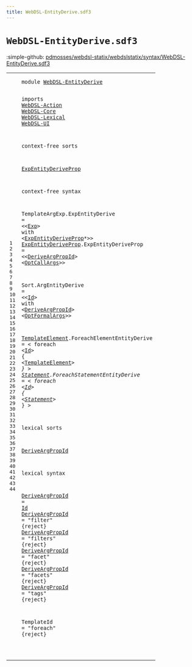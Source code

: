 ```yaml
---
title: WebDSL-EntityDerive.sdf3
---
```


# `WebDSL-EntityDerive.sdf3`

:simple-github: [pdmosses/webdsl-statix/webdslstatix/syntax/WebDSL-EntityDerive.sdf3]

[pdmosses/webdsl-statix/webdslstatix/syntax/WebDSL-EntityDerive.sdf3]: https://github.com/pdmosses/webdsl-statix/blob/master/webdslstatix/syntax/WebDSL-EntityDerive.sdf3 "The source file on GitHub"

<div class="sdf3"><table class="highlighttable"><tbody><tr><td class="linenos"><div class="linenodiv"><pre><span></span>1
2
3
4
5
6
7
8
9
10
11
12
13
14
15
16
17
18
19
20
21
22
23
24
25
26
27
28
29
30
31
32
33
34
35
36
37
38
39
40
41
42
43
44
</pre></div></td>
<td class="code"><pre><code><span class="keyword">module</span> <a href="../webdsl-statix.sdf3#WebDSL-EntityDerive_180_199" id="WebDSL-EntityDerive_7_26" title="Referenced at ../webdsl-statix.sdf3 line 12">WebDSL-EntityDerive</a>

<span class="keyword">imports</span>
  <a href="../WebDSL-Action.sdf3#WebDSL-Action_7_20" id="WebDSL-Action_38_51" title="Defined at ../WebDSL-Action.sdf3 line 1">WebDSL-Action</a>
  <a href="../WebDSL-Core.sdf3#WebDSL-Core_7_18" id="WebDSL-Core_54_65" title="Defined at ../WebDSL-Core.sdf3 line 1">WebDSL-Core</a>
  <a href="../WebDSL-Lexical.sdf3#WebDSL-Lexical_7_21" id="WebDSL-Lexical_68_82" title="Defined at ../WebDSL-Lexical.sdf3 line 1">WebDSL-Lexical</a>
  <a href="../WebDSL-UI.sdf3#WebDSL-UI_7_16" id="WebDSL-UI_85_94" title="Defined at ../WebDSL-UI.sdf3 line 1">WebDSL-UI</a>

<span class="keyword">context-free sorts</span>

  <a href="#ExpEntityDeriveProp_208_227" id="ExpEntityDeriveProp_118_137" title="Referenced at line 15">ExpEntityDeriveProp</a>

<span class="keyword">context-free syntax</span>

  <span id="TemplateArgExp_162_176" title="Not referenced locally, nor via imports">TemplateArgExp</span>.<span class="cons_Constructor"><span id="ExpEntityDerive_177_192" title="Not referenced locally, nor via imports">ExpEntityDerive</span></span> = &lt;&lt;<a href="../WebDSL-UI.sdf3#Exp_13248_13251" id="Exp_197_200" title="Defined at ../WebDSL-UI.sdf3 line 469, 517">Exp</a>&gt; <span class="cons_String">with</span> &lt;<a href="#ExpEntityDeriveProp_118_137" id="ExpEntityDeriveProp_208_227" title="Defined at line 11, 16">ExpEntityDeriveProp</a>*&gt;&gt;
  <a href="#ExpEntityDeriveProp_208_227" id="ExpEntityDeriveProp_233_252" title="Referenced at line 15">ExpEntityDeriveProp</a>.<span class="cons_Constructor"><span id="ExpEntityDeriveProp_253_272" title="Not referenced locally, nor via imports">ExpEntityDeriveProp</span></span> = &lt;&lt;<a href="#DeriveArgPropId_596_611" id="DeriveArgPropId_277_292" title="Defined at line 33, 37, 38, 39, 40, 41, 42">DeriveArgPropId</a>&gt; &lt;<a href="../WebDSL-Core.sdf3#OptCallArgs_183_194" id="OptCallArgs_295_306" title="Defined at ../WebDSL-Core.sdf3 line 10, 40, 41">OptCallArgs</a>&gt;&gt;

  <span id="Sort_312_316" title="Not referenced locally, nor via imports">Sort</span>.<span class="cons_Constructor"><span id="ArgEntityDerive_317_332" title="Not referenced locally, nor via imports">ArgEntityDerive</span></span> = &lt;&lt;<a href="../WebDSL-Lexical.sdf3#Id_86_88" id="Id_337_339" title="Defined at ../WebDSL-Lexical.sdf3 line 5, 16">Id</a>&gt; <span class="cons_String">with</span> &lt;<a href="#DeriveArgPropId_596_611" id="DeriveArgPropId_347_362" title="Defined at line 33, 37, 38, 39, 40, 41, 42">DeriveArgPropId</a>&gt; &lt;<a href="../WebDSL-Core.sdf3#OptFormalArgs_113_126" id="OptFormalArgs_365_378" title="Defined at ../WebDSL-Core.sdf3 line 10, 37, 38">OptFormalArgs</a>&gt;&gt;

  <a href="#TemplateElement_457_472" id="TemplateElement_384_399" title="Referenced at line 22">TemplateElement</a>.<span class="cons_Constructor"><span id="ForeachElementEntityDerive_400_426" title="Not referenced locally, nor via imports">ForeachElementEntityDerive</span></span> = &lt;
    <span class="cons_String">foreach</span> &lt;<a href="../WebDSL-Lexical.sdf3#Id_86_88" id="Id_444_446" title="Defined at ../WebDSL-Lexical.sdf3 line 5, 16">Id</a>&gt; <span class="cons_String">{</span>
      &lt;<a href="#TemplateElement_384_399" id="TemplateElement_457_472" title="Defined at line 20">TemplateElement</a>*&gt;
    <span class="cons_String">}</span>
  &gt;
  <a href="#Statement_556_565" id="Statement_487_496" title="Referenced at line 27">Statement</a>.<span class="cons_Constructor"><span id="ForeachStatementEntityDerive_497_525" title="Not referenced locally, nor via imports">ForeachStatementEntityDerive</span></span> = &lt;
    <span class="cons_String">foreach</span> &lt;<a href="../WebDSL-Lexical.sdf3#Id_86_88" id="Id_543_545" title="Defined at ../WebDSL-Lexical.sdf3 line 5, 16">Id</a>&gt; <span class="cons_String">{</span>
      &lt;<a href="#Statement_487_496" id="Statement_556_565" title="Defined at line 25">Statement</a>*&gt;
    <span class="cons_String">}</span>
  &gt;

<span class="keyword">lexical sorts</span>

  <a href="#DeriveArgPropId_347_362" id="DeriveArgPropId_596_611" title="Referenced at line 18">DeriveArgPropId</a>

<span class="keyword">lexical syntax</span>

  <a href="#DeriveArgPropId_347_362" id="DeriveArgPropId_631_646" title="Referenced at line 18">DeriveArgPropId</a> = <a href="../WebDSL-Lexical.sdf3#Id_86_88" id="Id_649_651" title="Defined at ../WebDSL-Lexical.sdf3 line 5, 16">Id</a>
  <a href="#DeriveArgPropId_347_362" id="DeriveArgPropId_654_669" title="Referenced at line 18">DeriveArgPropId</a> = <span class="cons_Lit">"filter"</span> {<span class="keyword">reject</span>}
  <a href="#DeriveArgPropId_347_362" id="DeriveArgPropId_692_707" title="Referenced at line 18">DeriveArgPropId</a> = <span class="cons_Lit">"filters"</span> {<span class="keyword">reject</span>}
  <a href="#DeriveArgPropId_347_362" id="DeriveArgPropId_731_746" title="Referenced at line 18">DeriveArgPropId</a> = <span class="cons_Lit">"facet"</span> {<span class="keyword">reject</span>}
  <a href="#DeriveArgPropId_347_362" id="DeriveArgPropId_768_783" title="Referenced at line 18">DeriveArgPropId</a> = <span class="cons_Lit">"facets"</span> {<span class="keyword">reject</span>}
  <a href="#DeriveArgPropId_347_362" id="DeriveArgPropId_806_821" title="Referenced at line 18">DeriveArgPropId</a> = <span class="cons_Lit">"tags"</span> {<span class="keyword">reject</span>}

  <span id="TemplateId_843_853" title="Not referenced locally, nor via imports">TemplateId</span> = <span class="cons_Lit">"foreach"</span> {<span class="keyword">reject</span>}

</code></pre></td></tr></tbody></table></div>